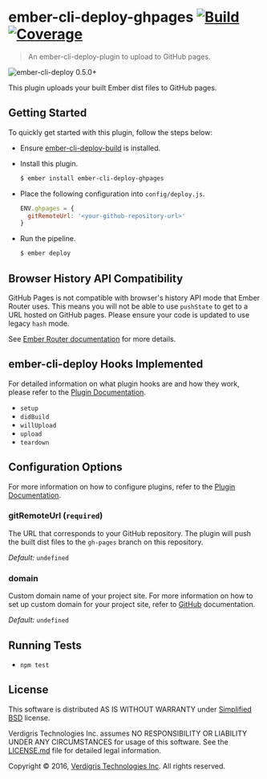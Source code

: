 # ember-cli-deploy-ghpages [![Build](https://img.shields.io/circleci/project/VerdigrisTech/ember-cli-deploy-ghpages/master.svg)](https://circleci.com/gh/VerdigrisTech/ember-cli-deploy-ghpages) [![Coverage](https://img.shields.io/codecov/c/github/VerdigrisTech/ember-cli-deploy-ghpages/master.svg)](https://codecov.io/gh/VerdigrisTech/ember-cli-deploy-ghpages)

> An ember-cli-deploy-plugin to upload to GitHub pages.

![ember-cli-deploy 0.5.0+](https://ember-cli-deploy.github.io/ember-cli-deploy-version-badges/plugins/ember-cli-deploy-ghpages.svg)

This plugin uploads your built Ember dist files to GitHub pages.

## Getting Started

To quickly get started with this plugin, follow the steps below:

* Ensure [ember-cli-deploy-build](https://github.com/zapnito/ember-cli-deploy-build)
  is installed.
* Install this plugin.

  ```bash
  $ ember install ember-cli-deploy-ghpages
  ```
* Place the following configuration into `config/deploy.js`.

  ```javascript
  ENV.ghpages = {
    gitRemoteUrl: '<your-github-repository-url>'
  }
  ```
* Run the pipeline.

  ```bash
  $ ember deploy
  ```

## Browser History API Compatibility

GitHub Pages is not compatible with browser's history API mode that Ember Router
uses. This means you will not be able to use `pushState` to get to a URL hosted
on GitHub pages. Please ensure your code is updated to use legacy `hash` mode.

See [Ember Router documentation](http://emberjs.com/api/classes/Ember.Router.html#property_location)
for more details.

## ember-cli-deploy Hooks Implemented

For detailed information on what plugin hooks are and how they work, please
refer to the [Plugin Documentation](http://ember-cli-deploy.github.io/ember-cli-deploy/docs/v0.6.x/plugins-overview).

* `setup`
* `didBuild`
* `willUpload`
* `upload`
* `teardown`

## Configuration Options

For more information on how to configure plugins, refer to the
[Plugin Documentation](http://ember-cli-deploy.github.io/ember-cli-deploy/docs/v0.6.x/configuration-overview/).

### gitRemoteUrl (`required`)

The URL that corresponds to your GitHub repository. The plugin will push the
built dist files to the `gh-pages` branch on this repository.

_Default:_ `undefined`

### domain

Custom domain name of your project site. For more information on how to set up
custom domain for your project site, refer to [GitHub](https://help.github.com/articles/using-a-custom-domain-with-github-pages/)
documentation.

_Default:_ `undefined`

## Running Tests

* `npm test`

## License

This software is distributed AS IS WITHOUT WARRANTY under [Simplified BSD](https://raw.githubusercontent.com/VerdigrisTech/green-button-data/master/LICENSE.md)
license.

Verdigris Technologies Inc. assumes NO RESPONSIBILITY OR LIABILITY
UNDER ANY CIRCUMSTANCES for usage of this software. See the [LICENSE.md](https://raw.githubusercontent.com/VerdigrisTech/green-button-data/master/LICENSE.md)
file for detailed legal information.

Copyright © 2016, [Verdigris Technologies Inc](http://verdigris.co). All rights reserved.
